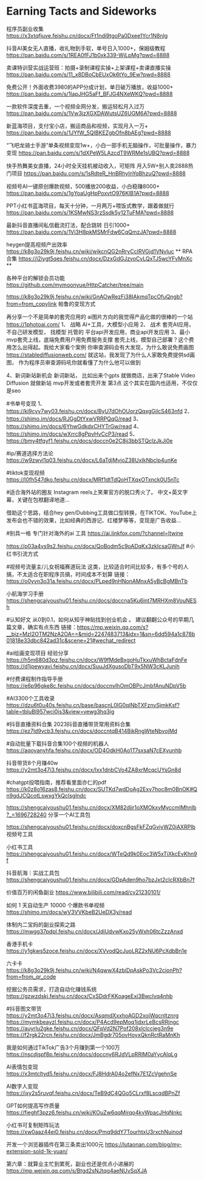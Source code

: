 # Earning Tacts and Sideworks

程序员副业收集
https://x3xtqfjuve.feishu.cn/docx/Ft1ndi9tgoPa0Dxee1Ycr1N8nlg

抖音AI美女无人直播，收礼物到手软，单号日入1000+，保姆级教程 https://pan.baidu.com/s/1REA0fFJ1b0xk339-WjLpMg?pwd=8888

卖课特训营实战运营班：拍摄+录制课程实操+上架课程+卖课直播实操 https://pan.baidu.com/s/11_x8DBoCbEUxOk6tYo_9Ew?pwd=8888

免费公开！外面收费3980的APP分成计划，单日破万播放，收益1000+ https://pan.baidu.com/s/1IapJHG5aFf_BFJG4NXeWKQ?pwd=8888

一款软件深度去重，一个视频全网分发，搬运轻松月入过万 https://pan.baidu.com/s/1Vw3jzXGXDAWutsUZ6UGM6A?pwd=8888

新蓝海项目，支付宝小店，搬运商品和视频，实现月入一万+ https://pan.baidu.com/s/1JYfW_5QIBKEZgbOfn8bAEg?pwd=8888

“飞吧龙骑士手游”单条视频变现1w+，小白一部手机无脑操作，可批量操作，暴力变现 https://pan.baidu.com/s/1dXPeW5LAzcdT9WRMe1sUBQ?pwd=8888

快手热舞美女直播，24小时全天挂机被动收入，可矩阵 月入5W+别人卖2888热门项目 https://pan.baidu.com/s/1sRdteR_HnBRhylnYqBhzuQ?pwd=8888

视频号AI一键原创爆款视频，500播放200收益，小白稳赚8000+ https://pan.baidu.com/s/1gYoaUgHpPoxvtO976KlB1A?pwd=8888

PPT小红书蓝海项目，每天十分钟，一月两万+喂饭式教学，跟着做就行 https://pan.baidu.com/s/1KSMwNS3rzSsdk5y12TuFMA?pwd=8888

最新抖音直播间私信截流打法，配合跳转 日引1000+ https://pan.baidu.com/s/1Vi3H8pkMSMrFdw6CqQmzJA?pwd=8888


heygen提高视频产出效率 https://k8g3o29k9j.feishu.cn/wiki/wikcnQG2nRryCcIRVGjd1VNvluc
** RPA合集 https://i2iygt5qes.feishu.cn/docx/DzxGdGJzvoCvLQxTJ5wcYFvMnXc **

各种平台的解锁会员功能
https://github.com/mymoonyue/HttpCatcher/tree/main

https://k8g3o29k9j.feishu.cn/wiki/GnAOwRezFi38IAkmqTpcOfuQngb?from=from_copylink 
帕鲁的变现方式

再分享一个不是简单的套壳应用的 ai图片方向的我觉得产品化做的很棒的一个站
https://1photoai.com/
1、 战略 AI+工具，大模型小应用
2、 战术 套壳AI应用，不自己研发模型， 找模型 托管的 平台api开发应用，商业api开发应用
3、最小mvp套壳上线，底端免费用户用免费服务支撑
套壳上线，模型自己部署？这个费用怎么出得起。我给大家看个案例
你审查源码会有大发现，为什么敢说免费画图
https://stablediffusionweb.com/
就这站，我发现了为什么人家敢免费提供sd画图， 作为程序员审查源码吼你就看懂了为什么他可以做到

4、新词新站新机会
新词新站， 比如出来个gpts 就做商店，出来了Stable Video Diffusion 就做新站
mvp开发或者套壳开发 第3点
这个其实在国内也适用，不仅仅是seo

#书单号变现
1、https://ki9cyy7wy03.feishu.cn/docx/ByU7dOhOUorzQqxgGilcS463nfd
2、https://shimo.im/docs/RJGgDtYxwVRRPQqG/read
3、https://shimo.im/docs/6YhwGdkdxCHYTrGw/read
4、https://shimo.im/docs/wXrrc8gPpvHvCcP3/read
5、https://bmy4tfqyf1.feishu.cn/docs/doccn0e2C8ij3bbSTQclzJkJi0e

#ip/赛道选择方法论 https://w9zwvl1q03.feishu.cn/docx/L6aTdjMvjoZ38UxIkNbclp4unKe

#tiktok变现视频 https://l0fh547dko.feishu.cn/docx/MRf1dtTdQoHTXqxOTxnck0U5nTc

#适合海外站的圈友
Instagram reels上笑果官方的脱口秀火了。
中文+英文字幕，关键在包袱翻译地道…

借助这个思路，结合hey gen/Dubbing工具做口型转换，在TIKTOK、YouTube上发布会也不错的效果，比如经典的西游记、红楼梦等等，变现是广告收益…

#别具一格 专门针对海外的ai 工具
https://ai.linkfox.com/?channel=ltwine

https://p03a4vs9s2.feishu.cn/docx/QoBodm5c9oADqKx3zkIcsaGWnJf
#小红书引流方式

#视频号流量主/儿女祝福赛道玩法
这类，比较适合时间比较多，有多个号的人搞，不太适合在职程序员搞，时间成本不划算
链接：https://o0yvn3o31a.feishu.cn/docx/PLped9nHNonAMnxA5yBcBgMBnTb

小航海学习手册 https://shengcaiyoushu01.feishu.cn/docs/doccna5Ku6int7MRHXm8VouNESh

#认知好文 从0到0.1，如何从知乎神贴找到创业机会 。 建议翻翻公众号的早期几篇文章，确实有点东西
链接：https://mp.weixin.qq.com/s?__biz=MzI2OTM2NzA2OA==&mid=2247483713&idx=1&sn=6dd594a1c878b01818e33dbc842ad31c&scene=21#wechat_redirect

#ai绘画变现项目 经验分享 
https://h5m680d3pz.feishu.cn/docx/W9fMdeBxgoHuTkxuWhBctaFdnFe
https://d1jpewyavi.feishu.cn/docx/SuuJdXgusoDbT9x5NW3cKLJunih

#付费课程制作指导手册
https://e6p96gke8c.feishu.cn/docs/doccnvIhOmOBPcJmbfAnuNDpV5b

#AI3300个工具收录
https://dzu6t0u40s.feishu.cn/base/bascnL0IG0qINbTXFznvSjmkKsf?table=tbluBl957wcj0js3&view=vewg3hq3ig

#抖音直播资料合集 2023抖音直播带货常用资料合集
https://ez7ld9vcb3.feishu.cn/docs/doccntqB414BikRngWteNbvojMd

#自动批量下载抖音合集100个视频的机器人 https://aqoyanyhfa.feishu.cn/docx/OD4OdkH0Ao1T7sxsaN7cEXyunhb

抖音带货8个月赚40w https://y2mt3o47i3.feishu.cn/docx/Ixx1dnbCVo4ZA8xrMcqcUYsGn8d

#chatgpt投喂指南，推荐看里面亦仁的pdf https://k0z8o16zas8.feishu.cn/docx/SUTKd7wdDoAg2Exv7hoc8m0BnOK#Qn9gdJCQcotLswxgYkQclsglndc

https://shengcaiyoushu01.feishu.cn/docx/XM82djjr1oXMOkxvMyccmlMhnIb?_=1696728240 分享一个AI工具包

https://shengcaiyoushu01.feishu.cn/docx/doxcnBgsFkFZqGviyWZ0iAXRPIb
视频号工具

小红书工具 https://shengcaiyoushu01.feishu.cn/docx/WTeQd9k0Eoc3W5xTiXkcEvKhn9f

抖音航海｜实战工具包 https://shengcaiyoushu01.feishu.cn/docx/GDpAden9ho7bzJxt2clcRXbBn7f


价值百万的闲鱼副业 https://www.bilibili.com/read/cv21230101/

如何 1 天自动生产 10000 个爆款书单视频 https://shimo.im/docs/wV3VVKbeB2UeDX3y/read

体制内二宝妈的副业探索之路 https://mwgg37pdpl.feishu.cn/docx/JdjUdvwKxo25yWxh06tcZzzAnxd

香港手机卡 https://y1gkws5zoce.feishu.cn/docx/XVvodQcJuoLRZ2xNU6PcXdbBn1e

六卡卡 https://k8g3o29k9j.feishu.cn/wiki/N4qwwX4zbiDpAskPo3Vc2cionPh?from=from_qr_code

挖掘公务员需求，打造自动化赚钱系统
https://gzwzdskj.feishu.cn/docx/CxSDdrFKKoageExi3BwcIvq4nhb

#抖音图文带货
https://y2mt3o47i3.feishu.cn/docx/AsqmdXxxhoAGD2xoiWqcnltznrg
https://mymkbeayzl.feishu.cn/docx/P4Acd9epMoq1jdxrLeBcsRRjngc
https://auyrlu2gke.feishu.cn/docx/QFpVd2N7Pof208xlclccjeg3n9e
https://f2rgk22rcn.feishu.cn/docx/JmBgdr705ovHoyxQknRctRaMnKh

我是如何通过TikTok广告3个月赚到第一个100万
https://nscdjspf8p.feishu.cn/docs/doccny6RJdVLpRRlM0aYycAlqLg

AI表情包变现
https://x3mtcltyd5.feishu.cn/docx/FJ8HdrA04o2efNx7E1ZcVgehnSe

AI数字人变现
https://ixy2s5ruvqf.feishu.cn/docx/TeB9dC4QGo5CLrxf8LscqdBPnZf

GPT如何提高写作质量
https://fieghf3pzz6.feishu.cn/wiki/KOuZw6qqMirqo4kvWpacJHqNnkc

小红书可复制矩阵玩法
https://xw0aaz44ei0.feishu.cn/docx/Pmq9ddY7TourhtxU3rxchNuinod

开发一个浏览器插件在第三条卖出1000元
https://lutaonan.com/blog/my-extension-sold-1k-yuan/

第六章：就算业主忙到累死，副业也还是优点小进展的
https://mp.weixin.qq.com/s/Btgd2sNJtqg4aeNUvSqXJA


